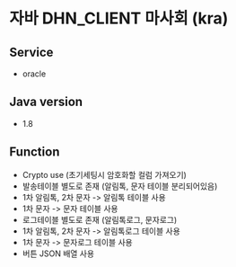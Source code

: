 # 자바 DHN_CLIENT 마사회 (kra)
## Service
- oracle

## Java version
- 1.8

## Function
- Crypto use (초기세팅시 암호화할 컬럼 가져오기)
- 발송테이블 별도로 존재 (알림톡, 문자 테이블 분리되어있음)
- 1차 알림톡, 2차 문자 -> 알림톡 테이블 사용
- 1차 문자 -> 문자 테이블 사용
- 로그테이블 별도로 존재 (알림톡로그, 문자로그)
- 1차 알림톡, 2차 문자 -> 알림톡로그 테이블 사용
- 1차 문자 -> 문자로그 테이블 사용
- 버튼 JSON 배열 사용
